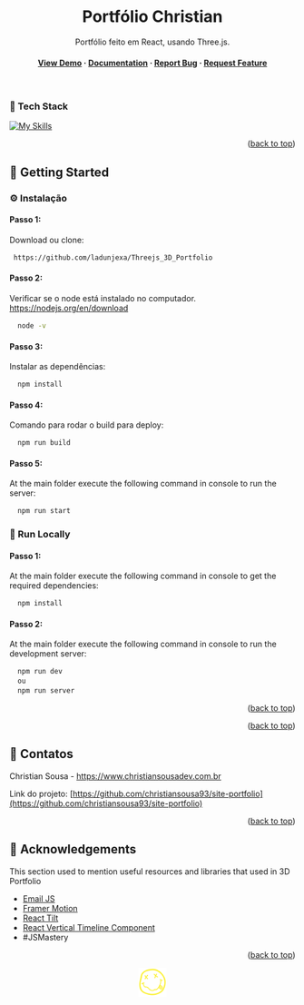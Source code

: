 <a name="readme-top"></a>
<div align="center">



  <h1>Portfólio Christian</h1>
  
  <p>
    Portfólio feito em React, usando Three.js.
  </p>


   
 <h4>
    <a href="https://threejs-3-d-portfolio.vercel.app/">View Demo</a>
  <span> · </span>
    <a href="https://github.com/ladunjexa/Threejs_3D_Portfolio">Documentation</a>
  <span> · </span>
    <a href="https://github.com/ladunjexa/Threejs_3D_Portfolio/issues/">Report Bug</a>
  <span> · </span>
    <a href="https://github.com/ladunjexa/Threejs_3D_Portfolio/issues/">Request Feature</a>
  </h4>
</div>

<br />


<!-- TechStack -->
### :space_invader: Tech Stack

[![My Skills](https://skillicons.dev/icons?i=js,react,tailwind,threejs)](https://skillicons.dev)

<p align="right">(<a href="#readme-top">back to top</a>)</p>

<!-- Getting Started -->
## :toolbox: Getting Started

<!-- Installation -->
### :gear: Instalação

#### Passo 1:
Download ou clone:

```bash
 https://github.com/ladunjexa/Threejs_3D_Portfolio
```

#### Passo 2:

Verificar se o node está instalado no computador.
https://nodejs.org/en/download

```bash
  node -v
```

#### Passo 3:

Instalar as dependências:

```bash
  npm install
```

#### Passo 4:

Comando para rodar o build para deploy:

```bash
  npm run build
```

#### Passo 5:

At the main folder execute the following command in console to run the server:

```bash
  npm run start
```

<!-- Run Locally -->
### :running: Run Locally

#### Passo 1:

At the main folder execute the following command in console to get the required dependencies:

```bash
  npm install
```

#### Passo 2:

At the main folder execute the following command in console to run the development server:

```bash
  npm run dev
  ou
  npm run server
```

<p align="right">(<a href="#readme-top">back to top</a>)</p>


<p align="right">(<a href="#readme-top">back to top</a>)</p>


<!-- Contatos -->
## :handshake: Contatos

Christian Sousa - https://www.christiansousadev.com.br

Link do projeto: [https://github.com/christiansousa93/site-portfolio](https://github.com/christiansousa93/site-portfolio)

<p align="right">(<a href="#readme-top">back to top</a>)</p>

<!-- Acknowledgments -->
## :gem: Acknowledgements

This section used to mention useful resources and libraries that used in 3D Portfolio

 - [Email JS](https://www.emailjs.com/)
 - [Framer Motion](https://www.framer.com/motion/)
 - [React Tilt](https://www.npmjs.com/package/react-tilt)
 - [React Vertical Timeline Component](https://www.npmjs.com/package/react-vertical-timeline-component)
 - #JSMastery

<p align="right">(<a href="#readme-top">back to top</a>)</p>

<p align="center">
<img src="https://github.com/ladunjexa/Threejs_3D_Portfolio/blob/main/public/logo.png" height="auto" width="10%" />
</p>
